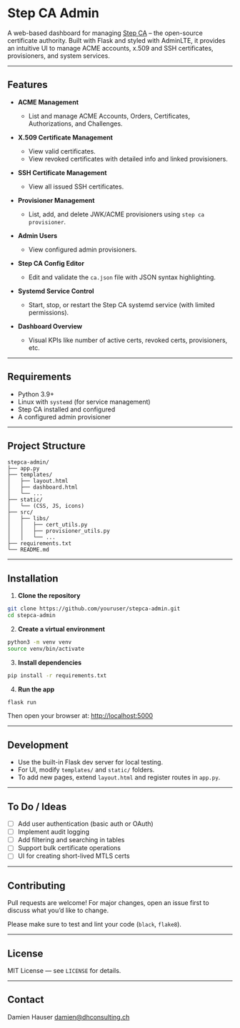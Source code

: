 # Step CA Admin

A web-based dashboard for managing [Step CA](https://smallstep.com/docs/step-ca) – the open-source certificate authority. Built with Flask and styled with AdminLTE, it provides an intuitive UI to manage ACME accounts, x.509 and SSH certificates, provisioners, and system services.

---

## Features

- **ACME Management**
  - List and manage ACME Accounts, Orders, Certificates, Authorizations, and Challenges.

- **X.509 Certificate Management**
  - View valid certificates.
  - View revoked certificates with detailed info and linked provisioners.

- **SSH Certificate Management**
  - View all issued SSH certificates.

- **Provisioner Management**
  - List, add, and delete JWK/ACME provisioners using `step ca provisioner`.

- **Admin Users**
  - View configured admin provisioners.

- **Step CA Config Editor**
  - Edit and validate the `ca.json` file with JSON syntax highlighting.

- **Systemd Service Control**
  - Start, stop, or restart the Step CA systemd service (with limited permissions).

- **Dashboard Overview**
  - Visual KPIs like number of active certs, revoked certs, provisioners, etc.

---

## Requirements

- Python 3.9+
- Linux with `systemd` (for service management)
- Step CA installed and configured
- A configured admin provisioner

---

## Project Structure

```
stepca-admin/
├── app.py
├── templates/
│   ├── layout.html
│   ├── dashboard.html
│   └── ...
├── static/
│   └── (CSS, JS, icons)
├── src/
│   ├── libs/
│   │   ├── cert_utils.py
│   │   ├── provisioner_utils.py
│   │   └── ...
├── requirements.txt
└── README.md
```

---

## Installation

1. **Clone the repository**

```bash
git clone https://github.com/youruser/stepca-admin.git
cd stepca-admin
```

2. **Create a virtual environment**

```bash
python3 -m venv venv
source venv/bin/activate
```

3. **Install dependencies**

```bash
pip install -r requirements.txt
```


4. **Run the app**

```bash
flask run
```

Then open your browser at: [http://localhost:5000](http://localhost:5000)

---

## Development

- Use the built-in Flask dev server for local testing.
- For UI, modify `templates/` and `static/` folders.
- To add new pages, extend `layout.html` and register routes in `app.py`.

---

## To Do / Ideas

- [ ] Add user authentication (basic auth or OAuth)
- [ ] Implement audit logging
- [ ] Add filtering and searching in tables
- [ ] Support bulk certificate operations
- [ ] UI for creating short-lived MTLS certs

---

## Contributing

Pull requests are welcome! For major changes, open an issue first to discuss what you’d like to change.

Please make sure to test and lint your code (`black`, `flake8`).

---

## License

MIT License — see `LICENSE` for details.

---

## Contact

Damien Hauser
damien@dhconsulting.ch

